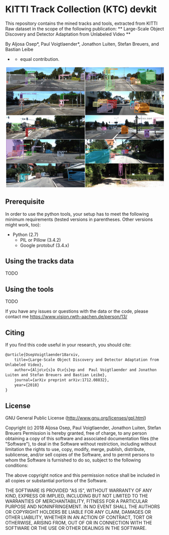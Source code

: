 # KITTI Track Collection (KTC) devkit

This repository contains the mined tracks and tools, extracted from KITTI Raw dataset in the scope of the following publication:
** Large-Scale Object Discovery and Detector Adaptation from Unlabeled Video **

By Aljosa Osep*, Paul Voigtlaender*, Jonathon Luiten, Stefan Breuers, and Bastian Leibe

* - equal contribution.

![Alt text](img/header.png?raw=true "KTC tracks.")

## Prerequisite
In order to use the python tools, your setup has to meet the following minimum requirements (tested versions in parentheses. Other versions might work, too):

* Python (2.7)
  * PIL or Pillow (3.4.2)
  * Google protobuf (3.4.x)

## Using the tracks data
TODO

## Using the tools
TODO

If you have any issues or questions with the data or the code, please contact me https://www.vision.rwth-aachen.de/person/13/

## Citing

If you find this code useful in your research, you should cite:

    @article{OsepVoigtlaender18arxiv,
        title={Large-Scale Object Discovery and Detector Adaptation from Unlabeled Video},
        author={Aljo\v{s}a O\v{s}ep and  Paul Voigtlaender and Jonathon Luiten and Stefan Breuers and Bastian Leibe},
        journal={arXiv preprint arXiv:1712.08832},
        year={2018}
    }

## License

GNU General Public License (http://www.gnu.org/licenses/gpl.html)

Copyright (c) 2018 Aljosa Osep, Paul Voigtlaender, Jonathon Luiten, Stefan Breuers
Permission is hereby granted, free of charge, to any person obtaining a copy of this software and associated documentation files (the "Software"), to deal in the Software without restriction, including without limitation the rights to use, copy, modify, merge, publish, distribute, sublicense, and/or sell copies of the Software, and to permit persons to whom the Software is furnished to do so, subject to the following conditions:

The above copyright notice and this permission notice shall be included in all copies or substantial portions of the Software.

THE SOFTWARE IS PROVIDED "AS IS", WITHOUT WARRANTY OF ANY KIND, EXPRESS OR IMPLIED, INCLUDING BUT NOT LIMITED TO THE WARRANTIES OF MERCHANTABILITY, FITNESS FOR A PARTICULAR PURPOSE AND NONINFRINGEMENT. IN NO EVENT SHALL THE AUTHORS OR COPYRIGHT HOLDERS BE LIABLE FOR ANY CLAIM, DAMAGES OR OTHER LIABILITY, WHETHER IN AN ACTION OF CONTRACT, TORT OR OTHERWISE, ARISING FROM, OUT OF OR IN CONNECTION WITH THE SOFTWARE OR THE USE OR OTHER DEALINGS IN THE SOFTWARE.